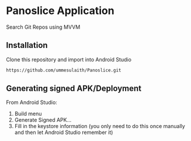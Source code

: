 # Panoslice Application

Search Git Repos using MVVM

## Installation
Clone this repository and import into Android Studio



```bash
https://github.com/ummesulaith/Panoslice.git
```

## Generating signed APK/Deployment

From Android Studio:

1. Build menu
2. Generate Signed APK...
3. Fill in the keystore information (you only need to do this once manually and then let Android Studio remember it)




